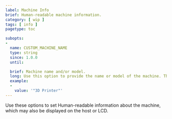 ```yaml
---
label: Machine Info
brief: Human-readable machine information.
category: [ wip ]
tags: [ info ]
pagetype: toc

subopts:
-
  name: CUSTOM_MACHINE_NAME
  type: string
  since: 1.0.0
  until:

  brief: Machine name and/or model.
  long: Use this option to provide the name or model of the machine. This is displayed in the message sent to the host when Marlin first boots up, and it may also be displayed on the LCD Info Screen.
  example:
  -
    value: '"3D Printer"'
---
```

Use these options to set Human-readable information about the machine, which may also be displayed on the host or LCD.
